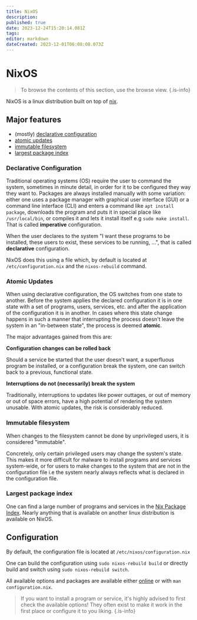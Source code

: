 ```yaml
---
title: NixOS
description: 
published: true
date: 2023-12-24T15:20:14.081Z
tags: 
editor: markdown
dateCreated: 2023-12-01T06:08:08.073Z
---
```


# NixOS

> To browse the contents of this section, use the browse view.
{.is-info}

NixOS is a linux distribution built on top of [nix](/nix).


## Major features

 - (mostly) [declarative configuration](#declarative-configuration)
 - [atomic updates](#atomic-updates)
 - [immutable filesystem](#immutable-filesystem)
 - [largest package index](#largest-package-index)

### Declarative Configuration

Traditional operating systems (OS) require the user to command the system, sometimes in minute detail, in order for it to be configured they way they want to.
Packages are always installed manually with some variation: either one uses a package manager with graphical user interface (GUI) or a command line interface (CLI) and enters a command like `apt install package`, downloads the program and puts it in special place like `/usr/local/bin`, or compiles it and lets it install itself e.g `sudo make install`.
That is called **imperative** configuration.

When the user declares to the system "I want these programs to be installed, these users to exist, these services to be running, ...", that is called **declarative** configuration.

NixOS does this using a file which, by default is located at `/etc/configuration.nix` and the `nixos-rebuild` command.

### Atomic Updates

When using declarative configuration, the OS switches from one state to another.
Before the system applies the declared configuration it is in one state with a set of programs, users, services, etc. and after the application of the configuration it is in another.
In cases where this state change happens in such a manner that interrupting the process doesn't leave the system in an "in-between state", the process is deemed **atomic**.

The major advantages gained from this are:

**Configuration changes can be rolled back**

Should a service be started that the user doesn't want, a superfluous program be installed, or a configuration break the system, one can switch back to a previous, functional state.

**Interruptions do not (necessarily) break the system**

Traditionally, interruptions to updates like power outtages, or out of memory or out of space errors, have a high potential of rendering the system unusable.
With atomic updates, the risk is considerably reduced.

### Immutable filesystem

When changes to the filesystem cannot be done by unprivileged users, it is considered "immutable".

Concretely, only certain privileged users may change the system's state.
This makes it more difficult for malware to install programs and services system-wide, or for users to make changes to the system that are not in the configuration file i.e the system nearly always reflects what is declared in the configuration file.

### Largest package index

One can find a large number of programs and services in the [Nix Package Index](https://search.nixos.org/).
Nearly anything that is available on another linux distribution is available on NixOS.

## Configuration

By default, the configuration file is located at `/etc/nixos/configuration.nix`

One can build the configuration using `sudo nixos-rebuild build` or directly build and switch using `sudo nixos-rebuild switch`.

All available options and packages are available either [online](https://search.nixos.org/packages) or with `man configuration.nix`.

> If you want to install a program or service, it's highly advised to first check the available options! They often exist to make it work in the first place or configure it to you liking.
{.is-info}
